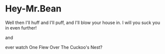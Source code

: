 # Hey-Mr.Bean

Well then I'll huff and I'll puff, and I'll blow your house in. I will you suck you in even further!

and

ever watch One Flew Over The Cuckoo's Nest?

